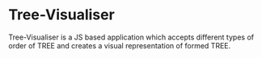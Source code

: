 # Tree-Visualiser
Tree-Visualiser is a JS based application which accepts different types of order of TREE and creates a visual representation of formed TREE.
